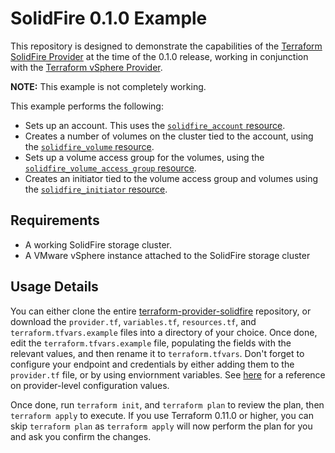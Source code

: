 # SolidFire 0.1.0 Example

This repository is designed to demonstrate the capabilities of the [Terraform
SolidFire Provider][ref-tf-solidfire] at the time of the 0.1.0 release, working
in conjunction with the [Terraform vSphere Provider][ref-tf-vsphere].

[ref-tf-solidfire]: https://www.terraform.io/docs/providers/solidfire/index.html
[ref-tf-vsphere]: https://www.terraform.io/docs/providers/vsphere/index.html

**NOTE:** This example is not completely working.

This example performs the following:

* Sets up an account. This uses the
  [`solidfire_account` resource][ref-tf-solidfire-account].
* Creates a number of volumes on the cluster tied to the account,
  using the [`solidfire_volume` resource][ref-tf-solidfire-volume].
* Sets up a volume access group for the volumes, using the
  [`solidfire_volume_access_group` resource][ref-tf-solidfire-volume-access-group].
* Creates an initiator tied to the volume access group and volumes using 
  the [`solidfire_initiator` resource][ref-tf-solidfire-initiator].

[ref-tf-solidfire-account]: https://www.terraform.io/docs/providers/solidfire/r/account.html
[ref-tf-solidfire-initiator]: https://www.terraform.io/docs/providers/solidfire/r/initiator.html
[ref-tf-solidfire-volume]: https://www.terraform.io/docs/providers/solidfire/r/volume.html
[ref-tf-solidfire-volume-access-group]: https://www.terraform.io/docs/providers/solidfire/r/volume_access_group.html

## Requirements

* A working SolidFire storage cluster.
* A VMware vSphere instance attached to the SolidFire storage cluster

## Usage Details

You can either clone the entire
[terraform-provider-solidfire][ref-tf-solidfire-github] repository, or download the
`provider.tf`, `variables.tf`, `resources.tf`, and
`terraform.tfvars.example` files into a directory of your choice. Once done,
edit the `terraform.tfvars.example` file, populating the fields with the
relevant values, and then rename it to `terraform.tfvars`. Don't forget to
configure your endpoint and credentials by either adding them to the
`provider.tf` file, or by using enviornment variables. See
[here][ref-tf-solidfire-provider-settings] for a reference on provider-level
configuration values.

[ref-tf-solidfire-github]: https://github.com/terraform-providers/terraform-provider-solidfire
[ref-tf-solidfire-provider-settings]: https://www.terraform.io/docs/providers/solidfire/index.html#argument-reference

Once done, run `terraform init`, and `terraform plan` to review the plan, then
`terraform apply` to execute. If you use Terraform 0.11.0 or higher, you can
skip `terraform plan` as `terraform apply` will now perform the plan for you and
ask you confirm the changes.